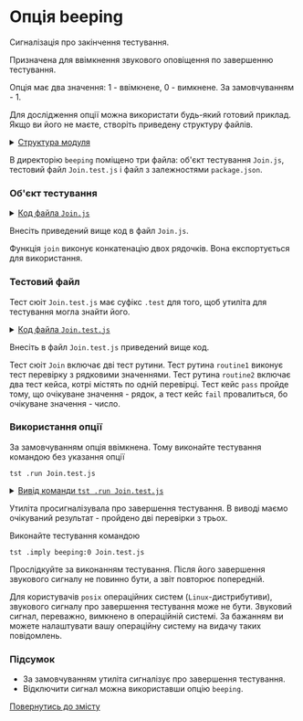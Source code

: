 # Опція beeping

Сигналізація про закінчення тестування.

Призначена для ввімкнення звукового оповіщення по завершенню тестування.

Опція має два значення: 1 - ввімкнене, 0 - вимкнене. За замовчуванням - 1.

Для дослідження опції можна використати будь-який готовий приклад. Якщо ви його не маєте, створіть приведену структуру файлів.

<details>
  <summary><u>Структура модуля</u></summary>

```
beeping
    ├── Join.js
    ├── Join.test.js
    └── package.json
```

</details>

В директорію `beeping` поміщено три файла: об'єкт тестування `Join.js`, тестовий файл `Join.test.js` і файл з залежностями `package.json`.

### Об'єкт тестування

<details>
    <summary><u>Код файла <code>Join.js</code></u></summary>

```js
module.exports.join = function( a, b )
{
  return String( a ) + String( b );
}
```

</details>

Внесіть приведений вище код в файл `Join.js`.

Функція `join` виконує конкатенацію двох рядочків. Вона експортується для використання.

### Тестовий файл

Тест сюіт `Join.test.js` має суфікс `.test` для того, щоб утиліта для тестування могла знайти його.

<details>
    <summary><u>Код файла <code>Join.test.js</code></u></summary>

```js
let _ = require( 'wTesting' );
let Join = require( './Join.js' );

//

function routine1( test )
{
  test.identical( Join.join( 'Hello ', 'world!' ), 'Hello world!' );
}

//

function routine2( test )
{

  test.case = 'pass';
  test.identical( Join.join( 1, 3 ), '13' );

  test.case = 'fail';
  test.identical( Join.join( 1, 3 ), 13 );

}

//

let Self =
{
  name : 'Join',
  tests :
  {
    routine1,
    routine2,
  }
}

//

Self = wTestSuite( Self );
if( typeof module !== 'undefined' && !module.parent )
wTester.test( Self.name );
```

</details>

Внесіть в файл `Join.test.js` приведений вище код.

Тест сюіт `Join` включає дві тест рутини. Тест рутина `routine1` виконує тест перевірку з рядковими значеннями. Тест рутина `routine2` включає два тест кейса, котрі містять по одній перевірці. Тест кейс `pass` пройде тому, що очікуване значення - рядок, а тест кейс `fail` провалиться, бо очікуване значення - число.

### Використання опції

За замовчуванням опція ввімкнена. Тому виконайте тестування командою без указання опції

```
tst .run Join.test.js
```

<details>
  <summary><u>Вивід команди <code>tst .run Join.test.js</code></u></summary>

```
$ tst .run Join.test.js
Running test suite ( Join ) ..
    at  /.../Join.test.js:38

      Passed test routine ( Join / routine1 ) in 0.056s
        Test check ( Join / routine2 / fail # 2 ) ... failed
      Failed test routine ( Join / routine2 ) in 0.059s

    Passed test checks 2 / 3
    Passed test cases 1 / 2
    Passed test routines 1 / 2
    Test suite ( Join ) ... in 0.246s ... failed



  Testing ... in 0.303s ... failed
```

</details>

Утиліта просигналізувала про завершення тестування. В виводі маємо очікуваний результат - пройдено дві перевірки з трьох.

Виконайте тестування командою

```
tst .imply beeping:0 Join.test.js
```

Прослідкуйте за виконанням тестування. Після його завершення звукового сигналу не повинно бути, а звіт повторює попередній.

Для користувачів `posix` операційних систем (`Linux`-дистрибутиви), звукового сигналу про завершення тестування може не бути. Звуковий сигнал, переважно, вимкнено в операційній системі. За бажанням ви можете налаштувати вашу операційну систему на видачу таких повідомлень.

### Підсумок

- За замовчуванням утиліта сигналізує про завершення тестування.
- Відключити сигнал можна використавши опцію `beeping`.

[Повернутись до змісту](../README.md#tutorials)

